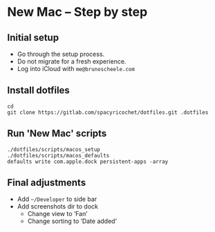 # New Mac – Step by step

## Initial setup

* Go through the setup process.
* Do not migrate for a fresh experience.
* Log into iCloud with `me@brunoscheele.com`

## Install dotfiles

```
cd
git clone https://gitlab.com/spacyricochet/dotfiles.git .dotfiles
```

## Run 'New Mac' scripts

```
./dotfiles/scripts/macos_setup
./dotfiles/scripts/macos_defaults
defaults write com.apple.dock persistent-apps -array
```

## Final adjustments

* Add `~/Developer` to side bar
* Add screenshots dir to dock
  * Change view to ‘Fan’
  * Change sorting to ‘Date added’
